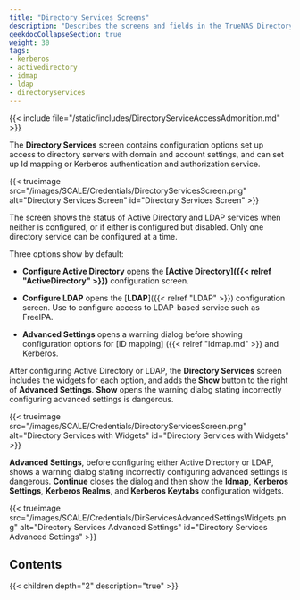 ```yaml
---
title: "Directory Services Screens"
description: "Describes the screens and fields in the TrueNAS Directory Services section."
geekdocCollapseSection: true
weight: 30
tags:
- kerberos
- activedirectory
- idmap
- ldap
- directoryservices
---
```




{{< include file="/static/includes/DirectoryServiceAccessAdmonition.md" >}}

The **Directory Services** screen contains configuration options set up access to directory servers with domain and account settings, and can set up Id mapping or Kerberos authentication and authorization service.

{{< trueimage src="/images/SCALE/Credentials/DirectoryServicesScreen.png" alt="Directory Services Screen" id="Directory Services Screen" >}}

The screen shows the status of Active Directory and LDAP services when neither is configured, or if either is configured but disabled.
Only one directory service can be configured at a time.

Three options show by default:

* **Configure Active Directory** opens the **[Active Directory]({{< relref "ActiveDirectory" >}})** configuration screen.

* **Configure LDAP** opens the [**LDAP**]({{< relref "LDAP" >}}) configuration screen. Use to configure access to LDAP-based service such as FreeIPA.

* **Advanced Settings** opens a warning dialog before showing configuration options for [ID mapping] ({{< relref "Idmap.md" >}} and Kerberos.

After configuring Active Directory or LDAP, the **Directory Services** screen includes the widgets for each option, and adds the **Show** button to the right of **Advanced Settings**. **Show** opens the warning dialog stating incorrectly configuring advanced settings is dangerous.

{{< trueimage src="/images/SCALE/Credentials/DirectoryServicesScreen.png" alt="Directory Services with Widgets" id="Directory Services with Widgets" >}}

**Advanced Settings**, before configuring either Active Directory or LDAP, shows a warning dialog stating incorrectly configuring advanced settings is dangerous. 
**Continue** closes the dialog and then show the **Idmap**, **Kerberos Settings**, **Kerberos Realms**, and **Kerberos Keytabs** configuration widgets.

{{< trueimage src="/images/SCALE/Credentials/DirServicesAdvancedSettingsWidgets.png" alt="Directory Services Advanced Settings" id="Directory Services Advanced Settings" >}}

<div class="noprint">

## Contents

{{< children depth="2" description="true" >}}

</div>
